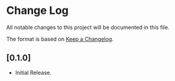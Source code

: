 # Change Log

All notable changes to this project will be documented in this file.
 
The format is based on [Keep a Changelog](http://keepachangelog.com/).

## [0.1.0]
 - Initial Release.